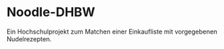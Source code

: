 # Noodle-DHBW

Ein Hochschulprojekt zum Matchen einer Einkaufliste mit vorgegebenen Nudelrezepten. 
